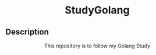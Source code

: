 <h1 align="center"> StudyGolang </h1>

## Description

<p align="center">This repository is to follow my Golang Study</p>


